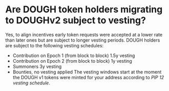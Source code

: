 # Are DOUGH token holders migrating to DOUGHv2 subject to vesting?

Yes, to align incentives early token requests were accepted at a lower rate than later ones but are subject to longer vesting periods. DOUGH holders are subject to the following vesting schedules:
- Contribution on Epoch 1 (from block to block) 1.5y vesting
- Contribution on Epoch 2 (from block to block) 1y vesting
- Summoners 3y vesting
- Bounties, no vesting applied
The vesting windows start at the moment the DOUGH v1 tokens were minted for your address according to *PIP 12 vesting schedule*.

